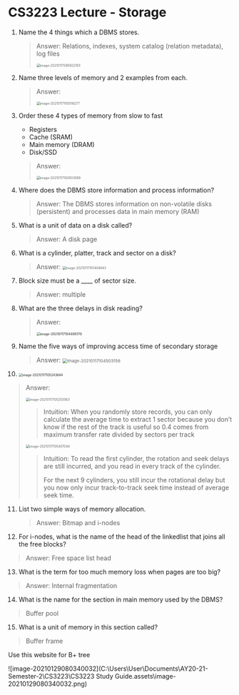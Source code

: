 # CS3223 Lecture - Storage

1. Name the 4 things which a DBMS stores.

   > Answer: Relations, indexes, system catalog (relation metadata), log files
   >
   > <img src="C:\Users\User\AppData\Roaming\Typora\typora-user-images\image-20210117095922193.png" alt="image-20210117095922193" style="zoom:50%;" />

2. Name three levels of memory and 2 examples from each.

   > Answer: 
   >
   > <img src="C:\Users\User\AppData\Roaming\Typora\typora-user-images\image-20210117100018277.png" alt="image-20210117100018277" style="zoom:50%;" />

3. Order these 4 types of memory from slow to fast

   - Registers
   - Cache (SRAM)
   - Main memory (DRAM)
   - Disk/SSD

   > Answer: 
   >
   > <img src="C:\Users\User\AppData\Roaming\Typora\typora-user-images\image-20210117100933589.png" alt="image-20210117100933589" style="zoom:50%;" />

4. Where does the DBMS store information and process information?

   > Answer: The DBMS stores information on non-volatile disks (persistent) and processes data in main memory (RAM)

5. What is a unit of data on a disk called?

   > Answer: A disk page

6. What is a cylinder, platter, track and sector on a disk?

   > Answer: <img src="C:\Users\User\AppData\Roaming\Typora\typora-user-images\image-20210117101404843.png" alt="image-20210117101404843" style="zoom:50%;" />

7. Block size must be a ____ of sector size.

   > Answer: multiple

8. What are the three delays in disk reading?

   > Answer: 
   >
   > **<img src="C:\Users\User\AppData\Roaming\Typora\typora-user-images\image-20210117104406170.png" alt="image-20210117104406170" style="zoom:50%;" />**

9. Name the five ways of improving access time of secondary storage

   > Answer: <img src="C:\Users\User\AppData\Roaming\Typora\typora-user-images\image-20210117104503156.png" alt="image-20210117104503156" style="zoom:67%;" />

10. <img src="C:\Users\User\AppData\Roaming\Typora\typora-user-images\image-20210117105243644.png" alt="image-20210117105243644" style="zoom:50%;" />

> Answer:
>
> <img src="C:\Users\User\AppData\Roaming\Typora\typora-user-images\image-20210117105253563.png" alt="image-20210117105253563" style="zoom:50%;" />
>
> > Intuition: When you randomly store records, you can only calculate the average time to extract 1 sector because you don’t know if the rest of the track is useful so 0.4 comes from maximum transfer rate divided by sectors per track
>
> <img src="C:\Users\User\AppData\Roaming\Typora\typora-user-images\image-20210117105407044.png" alt="image-20210117105407044" style="zoom:50%;" />
>
> > Intuition: To read the first cylinder, the rotation and seek delays are still incurred, and you read in every track of the cylinder.
> >
> > For the next 9 cylinders, you still incur the rotational delay but you now only incur track-to-track seek time instead of average seek time.

11. List two simple ways of memory allocation.

    > Answer: Bitmap and i-nodes

12. For i-nodes, what is the name of the head of the linkedlist that joins all the free blocks?

> Answer: Free space list head

13. What is the term for too much memory loss when pages are too big?

> Answer: Internal fragmentation

14. What is the name for the section in main memory used by the DBMS?

> Buffer pool

15. What is a unit of memory in this section called?

> Buffer frame

Use this website for B+ tree

![image-20210129080340032](C:\Users\User\Documents\AY20-21-Semester-2\CS3223\CS3223 Study Guide.assets\image-20210129080340032.png)